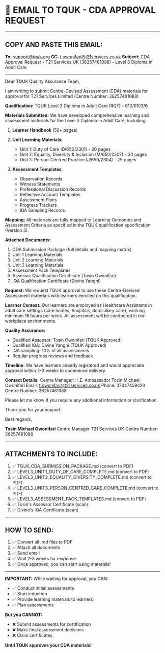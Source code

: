 # 📧 EMAIL TO TQUK - CDA APPROVAL REQUEST

---

## **COPY AND PASTE THIS EMAIL:**

**To:** support@tquk.org
**CC:** t.owonifari@t21services.co.uk
**Subject:** CDA Approval Request - T21 Services UK (36257481088) - Level 3 Diploma in Adult Care

---

Dear TQUK Quality Assurance Team,

I am writing to submit Centre-Devised Assessment (CDA) materials for approval for T21 Services Limited (Centre Number: 36257481088).

**Qualification:** TQUK Level 3 Diploma in Adult Care (RQF) - 610/0103/6

**Materials Submitted:**
We have developed comprehensive learning and assessment materials for the Level 3 Diploma in Adult Care, including:

1. **Learner Handbook** (50+ pages)
2. **Unit Learning Materials:**
   - Unit 1: Duty of Care (D/650/2301) - 20 pages
   - Unit 2: Equality, Diversity & Inclusion (M/650/2307) - 30 pages
   - Unit 3: Person-Centred Practice (J/650/2304) - 25 pages

3. **Assessment Templates:**
   - Observation Records
   - Witness Statements
   - Professional Discussion Records
   - Reflective Account Templates
   - Assessment Plans
   - Progress Trackers
   - IQA Sampling Records

**Mapping:**
All materials are fully mapped to Learning Outcomes and Assessment Criteria as specified in the TQUK qualification specification (Version 3).

**Attached Documents:**
1. CDA Submission Package (full details and mapping matrix)
2. Unit 1 Learning Materials
3. Unit 2 Learning Materials
4. Unit 3 Learning Materials
5. Assessment Pack Templates
6. Assessor Qualification Certificate (Tosin Owonifari)
7. IQA Qualification Certificate (Divine Yangni)

**Request:**
We request TQUK approval to use these Centre-Devised Assessment materials with learners enrolled on this qualification.

**Learner Context:**
Our learners are employed as Healthcare Assistants in adult care settings (care homes, hospitals, domiciliary care), working minimum 16 hours per week. All assessment will be conducted in real workplace environments.

**Quality Assurance:**
- Qualified Assessor: Tosin Owonifari (TQUK Approved)
- Qualified IQA: Divine Yangni (TQUK Approved)
- IQA sampling: 10% of all assessments
- Regular progress reviews and feedback

**Timeline:**
We have learners already registered and would appreciate approval within 2-3 weeks to commence delivery.

**Contact Details:**
Centre Manager: H.E. Ambassador Tosin Michael Owonifari
Email: t.owonifari@t21services.co.uk
Phone: 07447459420
Centre Number: 36257481088

Please let me know if you require any additional information or clarification.

Thank you for your support.

Best regards,

**Tosin Michael Owonifari**
Centre Manager
T21 Services UK
Centre Number: 36257481088

---

## **ATTACHMENTS TO INCLUDE:**

1. ✅ TQUK_CDA_SUBMISSION_PACKAGE.md (convert to PDF)
2. ✅ LEVEL3_UNIT1_DUTY_OF_CARE_COMPLETE.md (convert to PDF)
3. ✅ LEVEL3_UNIT2_EQUALITY_DIVERSITY_COMPLETE.md (convert to PDF)
4. ✅ LEVEL3_UNIT3_PERSON_CENTRED_CARE_COMPLETE.md (convert to PDF)
5. ✅ LEVEL3_ASSESSMENT_PACK_TEMPLATES.md (convert to PDF)
6. ✅ Tosin's Assessor Certificate (scan)
7. ✅ Divine's IQA Certificate (scan)

---

## **HOW TO SEND:**

1. ✅ Convert all .md files to PDF
2. ✅ Attach all documents
3. ✅ Send email
4. ✅ Wait 2-3 weeks for response
5. ✅ Once approved, you can start using materials!

---

**IMPORTANT:** While waiting for approval, you CAN:
- ✅ Conduct initial assessments
- ✅ Start induction
- ✅ Provide learning materials to learners
- ✅ Plan assessments

**But you CANNOT:**
- ❌ Submit assessments for certification
- ❌ Make final assessment decisions
- ❌ Claim certificates

**Until TQUK approves your CDA materials!**
